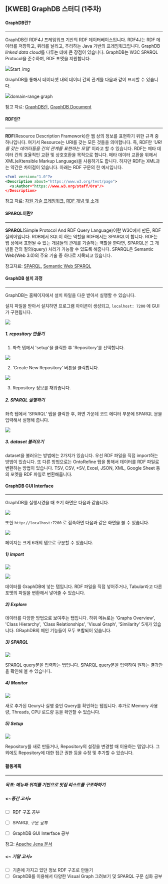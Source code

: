 ## [KWEB] GraphDB 스터디 (1주차)

#### GraphDB란?

---

GraphDB란 RDF4J 프레임워크 기반의 RDF 데이터베이스입니다. RDF4J는 RDF 데이터를 저장하고, 쿼리를 날리고, 추리하는 Java 기반의 프레임워크입니다.  GraphDB *linked data cloud*를 다루는 데에 큰 장점이 있습니다. GraphDB는 W3C SPARQL Protocol을 준수하며, RDF 포멧을 지원합니다. 

<img src="https://github.com/byungjur96/TIL/blob/master/GraphDB/img/starting_img.png">Start_img</img>



GraphDB를 통해서 데이터셋 내의 데이터 간의 관계를 다음과 같이 표시할 수 있습니다.

<img src="https://github.com/byungjur96/TIL/blob/master/GraphDB/img/domain-range%20graph.png">domain-range graph</img>



참고 자료: [GraphDB란]("https://novemberde.github.io/database/2018/04/12/Neo4j.html"), [GraphDB Document]("http://graphdb.ontotext.com/documentation/free/about-graphdb.html")



#### RDF란?

---

**RDF**(Resource Description Framework)란 웹 상의 정보를 표현하기 위한 규격 중 하나입니다. 여기서 Resource는 URI를 갖는 모든 것들을 의미합니다. 즉, RDF란 *'URI를 갖는 데이터들을 간의 관계를 표현하는 모델'* 이라고 할 수 있습니다. RDF는 메타 데이터 간의 효율적인 교환 및 상호호환을 목적으로 합니다. 메타 데이터 교환을 위해서 XML(eXtensible Markup Language)을 사용하기도 합니다. 하지만 RDF는 XML과는 약간은 차이점이 있습니다. 아래는 RDF 구문의 한 예시입니다.

```xml
<?xml version="1.0"?>
<Description about="https://www.w3.org/test/page">
  <s:Author="https://www.w3.org/staff/Ora"/>
</Description>
```



참고 자료: [자원 기술 프레임워크]("https://ko.wikipedia.org/wiki/%EC%9E%90%EC%9B%90_%EA%B8%B0%EC%88%A0_%ED%94%84%EB%A0%88%EC%9E%84%EC%9B%8C%ED%81%AC"), [RDF 개념 및 소개]("https://www.slideshare.net/barambi/rdf")



#### SPARQL이란?

---

**SPARQL**(Simple Protocol And RDF Query Language)이란 W3C에서 만든, RDF 질의어입니다. RDB에서 SQL이 하는 역할을 RDF에서는 SPARQL이 합니다. RDF는 웹 상에서 표현될 수 있는 개념들의 관계를 기술하는 역할을 한다면, SPARQL은 그 개념들 간의 질의(query) 처리가 가능할 수 있도록 해줍니다. SPARQL은 Semantic Web(Web 3.0)의 주요 기술 중 하나로 지목되고 있습니다.



참고자료: [SPARQL]("https://ko.wikipedia.org/wiki/SPARQL"), [Semantic Web SPARQL]("https://www.slideshare.net/mrumx/semantic-webweb-30-sparql")



#### GraphDB 설치 과정

---

GraphDB는 홈페이지에서 설치 파일을 다운 받아서 실행할 수 있습니다.

설치 파일을 받아서 설치하면 프로그램 아이콘이 생성되고, `localhost: 7200` 에 GUI가 구현됩니다.

<img src="https://github.com/byungjur96/TIL/blob/master/GraphDB/img/intro%20page.png"></img>



##### 1. repository 만들기

1) 좌측 탭에서 'setup'을 클릭한 후 'Repository'를 선택합니다.



<img src="https://github.com/byungjur96/TIL/blob/master/GraphDB/img/repositories.png"></img> 

2) 'Create New Repository' 버튼을 클릭합니다.



<img src="https://github.com/byungjur96/TIL/blob/master/GraphDB/img/Create%20Repository.png"></img>

3) Repository 정보를 채워줍니다.



##### 2. SPARQL 실행하기

좌측 탭에서 'SPARQL' 탭을 클릭한 후, 화면 가운데 코드 에디터 부분에 SPARQL 문을 입력해서 실행해 줍니다.

<img src="https://github.com/byungjur96/TIL/blob/master/GraphDB/img/sparql.png"></img>



##### 3. dataset 불러오기

dataset을 불러오는 방법에는 2가지가 있습니다. 우선 RDF 파일을 직접 import하는 방법이 있습니다. 또 다른 방법으로는 OntoRefine 탭을 통해서 데이터를 RDF 파일로 변환하는 방법이 있습니다. TSV, CSV, *SV, Excel, JSON, XML, Google Sheet 등의 포멧을 RDF 파일로 변환해줍니다.



#### GraphDB GUI Interface

---

GraphDB를 실행시켰을 때 초기 화면은 다음과 같습니다.

<img src="https://github.com/byungjur96/TIL/blob/master/GraphDB/img/program%20page.png"></img>



또한 `http://localhost:7200` 로 접속하면 다음과 같은 화면을 볼 수 있습니다.

<img src="https://github.com/byungjur96/TIL/blob/master/GraphDB/img/intro%20page.png"></img>



페이지는 크게 6개의 탭으로 구분할 수 있습니다.



##### 1) import

<img src="https://github.com/byungjur96/TIL/blob/master/GraphDB/img/import%20rdf.png"></img>

<img src="https://github.com/byungjur96/TIL/blob/master/GraphDB/img/import%20tabular.png"></img>

데이터를 GraphDB에 넣는 탭입니다. RDF 파일을 직접 넣어주거나, Tabular라고 다른 포멧의 파일을 변환해서 넣어줄 수 있습니다.



##### 2) Explore

데이터를 다양한 방법으로 보여주는 탭입니다. 하위 메뉴로는 'Graphs Overview', 'Class Hierarchy', 'Class Relationships', 'Visual Graph', 'Similarity' 5개가 있습니다. GRaphDB의 메인 기능들이 모두 포함되어 있습니다.



##### 3) SPARQL

<img src="https://github.com/byungjur96/TIL/blob/master/GraphDB/img/sparql.png"></img>

SPARQL query문을 입력하는 탭입니다. SPARQL query문을 입력하여 원하는 결과만을 확인해 볼 수 있습니다.



##### 4) Monitor

<img src="https://github.com/byungjur96/TIL/blob/master/GraphDB/img/monitor.png"></img>

새로 추가된 Qeury나 실행 중인 Query를 확인하는 탭입니다. 추가로 Memory 사용량, Threads, CPU 로드량 등을 확인할 수 있습니다.



##### 5) Setup

<img src="https://github.com/byungjur96/TIL/blob/master/GraphDB/img/setup.png"></img>

Repository를 새로 만들거나, Repository의 설정을 변경할 때 이용하는 탭입니다. 그 외에도 Repository에 대한 접근 권한 등을 수정 및 추가할 수 있습니다.

##### 





#### 활동계획

---

##### 목표: 메뉴와 위치를 기반으로 맛집 리스트를 구조화하기



##### <~중간 고사>

- [ ] RDF 구조 공부

- [ ] SPARQL 구문 공부
- [ ] GraphDB GUI Interface 공부

참고: [Apache Jena 문서]("http://jena.apache.org/tutorials/")



##### <~ 기말 고사>

- [ ] 기존에 가지고 있던 정보 RDF 구조로 만들기
- [ ] GraphDB를 이용해서 다양한 Visual Graph 그려보기 및 SPARQL 구문 심화 공부